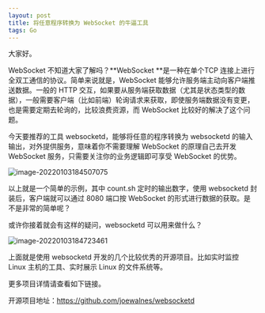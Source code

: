 ```yaml
---
layout: post
title: 将任意程序转换为 WebSocket 的牛逼工具
tags: Go
---
```


大家好。

WebSocket 不知道大家了解吗？**WebSocket **是一种在单个TCP 连接上进行全双工通信的协议。简单来说就是，WebSocket 能够允许服务端主动向客户端推送数据。一般的 HTTP 交互，如果要从服务端获取数据（尤其是状态类型的数据），一般需要客户端（比如前端）轮询请求来获取，即使服务端数据没有变更，也是需要定期去轮询的，比较浪费资源，而 WebSocket 比较好的解决了这个问题。

今天要推荐的工具 websocketd，能够将任意的程序转换为 websocketd 的输入输出，对外提供服务，意味着你不需要理解 WebSocket 的原理自己去开发 WebSocket 服务，只需要关注你的业务逻辑即可享受 WebSocket 的优势。

![image-20220103184507075](https://7465-test-3c9b5e-1-1301419220.tcb.qcloud.la/images/compress_image-20220103184507075.png)

以上就是一个简单的示例，其中 count.sh 定时的输出数字，使用 websocketd 封装后，客户端就可以通过 8080 端口按 WebSocket 的形式进行数据的获取。是不是非常的简单呢？

或许你接着就会有这样的疑问，websocketd 可以用来做什么？

![image-20220103184723461](https://7465-test-3c9b5e-1-1301419220.tcb.qcloud.la/images/compress_image-20220103184723461.png)

上面就是使用 websocketd 开发的几个比较优秀的开源项目。比如实时监控 Linux 主机的工具、实时展示 Linux 的文件系统等。

更多项目详情请查看如下链接。

开源项目地址：https://github.com/joewalnes/websocketd
